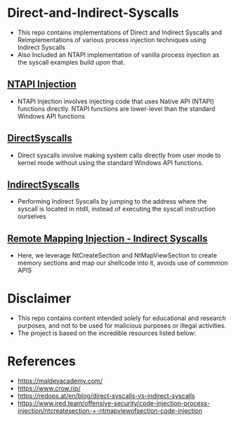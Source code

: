 # Direct-and-Indirect-Syscalls

- This repo contains implementations of Direct and Indirect Syscalls and Reimplementations of various process injection techniques using Indirect Syscalls
- Also Included an NTAPI implementation of vanilla process injection as the syscall examples build upon that.

## [NTAPI Injection](https://github.com/trevorsaudi/Direct-and-Indirect-Syscalls/tree/main/NTAPIInjection)

- NTAPI Injection involves injecting code that uses Native API (NTAPI) functions directly. NTAPI functions are lower-level than the standard Windows API functions

## [DirectSyscalls](https://github.com/trevorsaudi/Direct-and-Indirect-Syscalls/tree/main/DirectSyscalls)

- Direct syscalls involve making system calls directly from user mode to kernel mode without using the standard Windows API functions.

## [IndirectSyscalls](https://github.com/trevorsaudi/Direct-and-Indirect-Syscalls/tree/main/IndirectSyscalls)

- Performing Indirect Syscalls by jumping to the address where the syscall is located in ntdll, instead of executing the syscall instruction ourselves

## [Remote Mapping Injection - Indirect Syscalls](https://github.com/trevorsaudi/Direct-and-Indirect-Syscalls/tree/main/LocalMapping-Indirect)

- Here, we leverage NtCreateSection and NtMapViewSection to create memory sections and map our shellcode into it, avoids use of commmon APIS

# Disclaimer

- This repo contains content intended solely for educational and research purposes, and not to be used for malicious purposes or illegal activities.
- The project is based on the incredible resources listed below:
  
# References

- https://maldevacademy.com/
- https://www.crow.rip/
- https://redops.at/en/blog/direct-syscalls-vs-indirect-syscalls
- https://www.ired.team/offensive-security/code-injection-process-injection/ntcreatesection-+-ntmapviewofsection-code-injection
